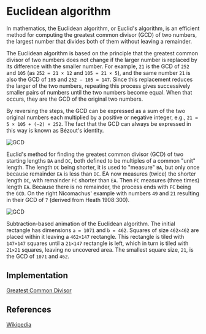 # Euclidean algorithm

In mathematics, the Euclidean algorithm, or Euclid's algorithm, 
is an efficient method for computing the greatest common divisor 
(GCD) of two numbers, the largest number that divides both of 
them without leaving a remainder.

The Euclidean algorithm is based on the principle that the 
greatest common divisor of two numbers does not change if 
the larger number is replaced by its difference with the 
smaller number. For example, `21` is the GCD of `252` and 
`105` (as `252 = 21 × 12` and `105 = 21 × 5`), and the same 
number `21` is also the GCD of `105` and `252 − 105 = 147`. 
Since this replacement reduces the larger of the two numbers, 
repeating this process gives successively smaller pairs of 
numbers until the two numbers become equal. 
When that occurs, they are the GCD of the original two numbers. 

By reversing the steps, the GCD can be expressed as a sum of 
the two original numbers each multiplied by a positive or 
negative integer, e.g., `21 = 5 × 105 + (−2) × 252`. 
The fact that the GCD can always be expressed in this way is 
known as Bézout's identity.

![GCD](https://upload.wikimedia.org/wikipedia/commons/3/37/Euclid%27s_algorithm_Book_VII_Proposition_2_3.png)

Euclid's method for finding the greatest common divisor (GCD) 
of two starting lengths `BA` and `DC`, both defined to be 
multiples of a common "unit" length. The length `DC` being 
shorter, it is used to "measure" `BA`, but only once because 
remainder `EA` is less than `DC`. EA now measures (twice) 
the shorter length `DC`, with remainder `FC` shorter than `EA`. 
Then `FC` measures (three times) length `EA`. Because there is 
no remainder, the process ends with `FC` being the `GCD`. 
On the right Nicomachus' example with numbers `49` and `21` 
resulting in their GCD of `7` (derived from Heath 1908:300).

![GCD](https://upload.wikimedia.org/wikipedia/commons/1/1c/Euclidean_algorithm_1071_462.gif)

Subtraction-based animation of the Euclidean algorithm. 
The initial rectangle has dimensions `a = 1071` and `b = 462`. 
Squares of size `462×462` are placed within it leaving a 
`462×147` rectangle. This rectangle is tiled with `147×147` 
squares until a `21×147` rectangle is left, which in turn is 
tiled with `21×21` squares, leaving no uncovered area. 
The smallest square size, `21`, is the GCD of `1071` and `462`.

## Implementation

[Greatest Common Divisor](https://github.com/TannerGabriel/learning-go/blob/master/algorithms/math/EuclideanAlgorithm/gcd.go)

## References

[Wikipedia](https://en.wikipedia.org/wiki/Euclidean_algorithm)